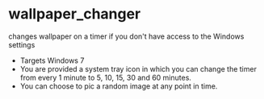 # wallpaper_changer
changes wallpaper on a timer if you don't have access to the Windows settings

* Targets Windows 7
* You are provided a system tray icon in which you can change the timer from every 1 minute to 5, 10, 15, 30 and 60 minutes.
* You can choose to pic a random image at any point in time.
